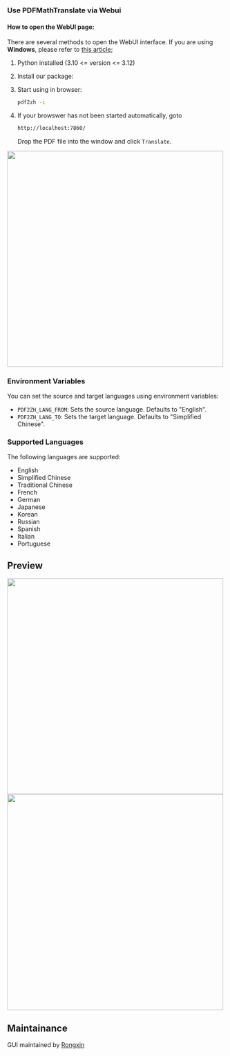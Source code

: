### Use PDFMathTranslate via Webui

#### How to open the WebUI page:

There are several methods to open the WebUI interface. If you are using **Windows**, please refer to [this article](./INSTALLATION_winexe.md);

1. Python installed (3.10 <= version <= 3.12)

2. Install our package:

3. Start using in browser:

    ```bash
    pdf2zh -i
    ```

4. If your browswer has not been started automatically, goto

    ```bash
    http://localhost:7860/
    ```

    Drop the PDF file into the window and click `Translate`.

<img src="./images/gui.gif" width="500"/>

### Environment Variables

You can set the source and target languages using environment variables:

- `PDF2ZH_LANG_FROM`: Sets the source language. Defaults to "English".
- `PDF2ZH_LANG_TO`: Sets the target language. Defaults to "Simplified Chinese".

### Supported Languages

The following languages are supported:

- English
- Simplified Chinese
- Traditional Chinese
- French
- German
- Japanese
- Korean
- Russian
- Spanish
- Italian
- Portuguese

## Preview

<img src="./images/before.png" width="500"/>
<img src="./images/after.png" width="500"/>

## Maintainance

GUI maintained by [Rongxin](https://github.com/reycn)
